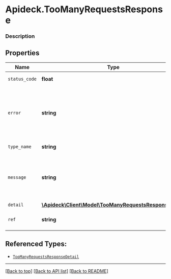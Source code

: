 # Apideck.TooManyRequestsResponse

### Description

## Properties
Name | Type | Description | Notes
------------ | ------------- | ------------- | -------------
`status_code` | **float** | HTTP status code | [optional] 
`error` | **string** | Contains an explanation of the status_code as defined in HTTP/1.1 standard (RFC 6585) | [optional] 
`type_name` | **string** | The type of error returned | [optional] 
`message` | **string** | A human-readable message providing more details about the error. | [optional] 
`detail` | [**\Apideck\Client\Model\TooManyRequestsResponseDetail**](TooManyRequestsResponseDetail.md) |  | [optional] 
`ref` | **string** | Link to documentation of error type | [optional] 





## Referenced Types:




* [`TooManyRequestsResponseDetail`](TooManyRequestsResponseDetail.md)


---

[[Back to top]](#) [[Back to API list]](../../../../README.md#documentation-for-api-endpoints) [[Back to README]](../../../../README.md)


